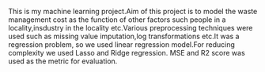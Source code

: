 This is my machine learning project.Aim of this project is to model the waste management cost as the function of other factors such people in a locality,insdustry in the locality etc.Various preprocessing techniques were used such as missing value imputation,log transformations etc.It was a regression problem, so we used linear regression model.For reducing complexity we used Lasso and Ridge regression.
MSE and R2 score was used as the metric for evaluation.
